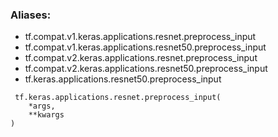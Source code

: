 ### Aliases:
- tf.compat.v1.keras.applications.resnet.preprocess_input
- tf.compat.v1.keras.applications.resnet50.preprocess_input
- tf.compat.v2.keras.applications.resnet.preprocess_input
- tf.compat.v2.keras.applications.resnet50.preprocess_input
- tf.keras.applications.resnet50.preprocess_input

```
 tf.keras.applications.resnet.preprocess_input(
    *args,
    **kwargs
)
```
